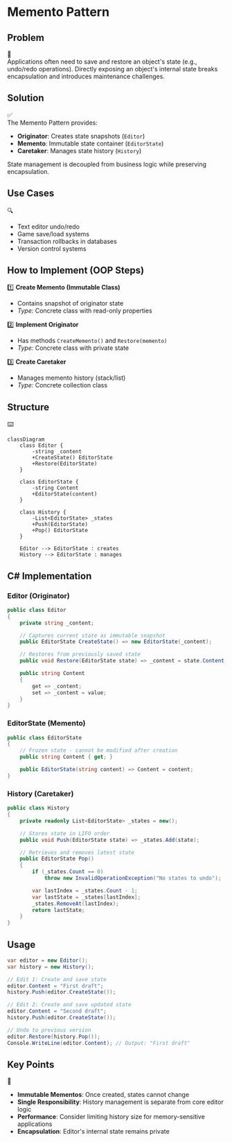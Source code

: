 # Memento Pattern

## Problem

📌  
Applications often need to save and restore an object's state (e.g., undo/redo operations). Directly exposing an object's internal state breaks encapsulation and introduces maintenance challenges.

## Solution

✅  
The Memento Pattern provides:

- **Originator**: Creates state snapshots (`Editor`)
- **Memento**: Immutable state container (`EditorState`)
- **Caretaker**: Manages state history (`History`)

State management is decoupled from business logic while preserving encapsulation.

## Use Cases

🔍

- Text editor undo/redo
- Game save/load systems
- Transaction rollbacks in databases
- Version control systems

## How to Implement (OOP Steps)

1️⃣ **Create Memento (Immutable Class)**

- Contains snapshot of originator state
- _Type:_ Concrete class with read-only properties

2️⃣ **Implement Originator**

- Has methods `CreateMemento()` and `Restore(memento)`
- _Type:_ Concrete class with private state

3️⃣ **Create Caretaker**

- Manages memento history (stack/list)
- _Type:_ Concrete collection class

## Structure

⌨️

```mermaid
classDiagram
    class Editor {
        -string _content
        +CreateState() EditorState
        +Restore(EditorState)
    }

    class EditorState {
        -string Content
        +EditorState(content)
    }

    class History {
        -List<EditorState> _states
        +Push(EditorState)
        +Pop() EditorState
    }

    Editor --> EditorState : creates
    History --> EditorState : manages
```

## C# Implementation

### Editor (Originator)

```csharp
public class Editor
{
    private string _content;

    // Captures current state as immutable snapshot
    public EditorState CreateState() => new EditorState(_content);

    // Restores from previously saved state
    public void Restore(EditorState state) => _content = state.Content;

    public string Content
    {
        get => _content;
        set => _content = value;
    }
}
```

### EditorState (Memento)

```csharp
public class EditorState
{
    // Frozen state - cannot be modified after creation
    public string Content { get; }

    public EditorState(string content) => Content = content;
}
```

### History (Caretaker)

```csharp
public class History
{
    private readonly List<EditorState> _states = new();

    // Stores state in LIFO order
    public void Push(EditorState state) => _states.Add(state);

    // Retrieves and removes latest state
    public EditorState Pop()
    {
        if (_states.Count == 0)
            throw new InvalidOperationException("No states to undo");

        var lastIndex = _states.Count - 1;
        var lastState = _states[lastIndex];
        _states.RemoveAt(lastIndex);
        return lastState;
    }
}
```

## Usage

```csharp
var editor = new Editor();
var history = new History();

// Edit 1: Create and save state
editor.Content = "First draft";
history.Push(editor.CreateState());

// Edit 2: Create and save updated state
editor.Content = "Second draft";
history.Push(editor.CreateState());

// Undo to previous version
editor.Restore(history.Pop());
Console.WriteLine(editor.Content); // Output: "First draft"
```

## Key Points

🔑

- **Immutable Mementos**: Once created, states cannot change
- **Single Responsibility**: History management is separate from core editor logic
- **Performance**: Consider limiting history size for memory-sensitive applications
- **Encapsulation**: Editor's internal state remains private
